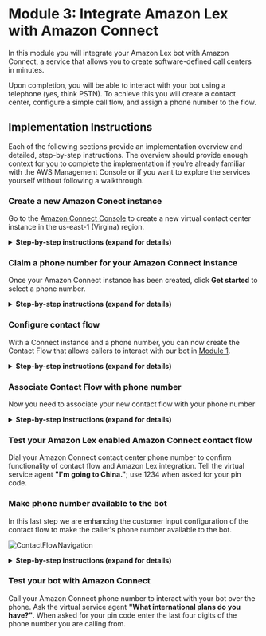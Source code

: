 # Module 3: Integrate Amazon Lex with Amazon Connect
In this module you will integrate your Amazon Lex bot with Amazon Connect, a service that allows you to create software-defined call centers in minutes.

Upon completion, you will be able to interact with your bot using a telephone (yes, think PSTN).
To achieve this you will create a contact center, configure a simple call flow, and assign a phone number to the flow. 

## Implementation Instructions

Each of the following sections provide an implementation overview and detailed, step-by-step instructions. The overview should provide enough context for you to complete the implementation if you're already familiar with the AWS Management Console or if you want to explore the services yourself without following a walkthrough.

### Create a new Amazon Conect instance
Go to the [Amazon Connect Console](https://console.aws.amazon.com/connect/home?region=us-east-1) to create a new virtual contact center instance in the us-east-1 (Virgina) region.

<details>
<summary><strong>Step-by-step instructions (expand for details)</strong></summary><p>

1. From the AWS Management Console, choose **Services** then select **Amazon Connect** under Contact Center and then **Get started**.  If you already been using Connect, then choose **Add an instance**.

1. In **Step 1: Identity management**, select **Store users within Amazon Connect** and provide a domain name (e.g. `{FirstName}` to complete the **Access URL** and click **Next step**
	
	> The domain name used in your contact center URL needs to be globally unique and cannot be changed.
	Alternatively, Amazon Connect can use an existing [AWS Directory Services](https://aws.amazon.com/directoryservice) directory.   
		
1. In **Step 2: Administrator**, **Skip this** and continue with **Next step**

1. In **Step 3: Telephony options**, select **I want to handle incoming calls with Amazon Connect** and **I want to make outbound calls with Amazon Connect**

1. In **Step 4: Data storage**, accept the defaults

1. In **Step 5: Review and create**, review your settings and then select **Create Instance**

1. It will take a few minutes to setup Amazon Connect.  Just when you are thinking of going for a coffee, it will tell you **Success!**.
</p></details>

### Claim a phone number for your Amazon Connect instance
Once your Amazon Connect instance has been created, click **Get started** to select a phone number. 
<details>
<summary><strong>Step-by-step instructions (expand for details)</strong></summary><p>

1. Select **Get started** to open the Amazon Connect Contact Center Manager (CCM) welcome screen.  When prompted, you want to allow the browser to access your microphone.  This will allow you to answer calls from your browser.

1. Select **Let's go** to claim a phone number

1. Select **Canada+1**, **Direct Dial**, and choose a phone number from the numbers provided.  Click **Next**.
    > If you are concerned about the Area Code location, you can check its geography from the following wikipedia link: https://en.wikipedia.org/wiki/List_of_North_American_Numbering_Plan_area_codes#Canada

1. You can now make a test call and get the default Connect experience.  Dial the phone number you selected in step 3 (displayed on screen) from another phone (e.g. your mobile phone).  Once connected, choose **1** from the voice menu to connect with an agent; the Amazon Connect Contract Control Panel (the current page) will then prompt you to answer the call.
	> It may take a few minutes before the claimed phone number is active.

1. Choose **Continue** to get to the Amazon Connect Contact Center Manager App (CCM).  Feel free to click around to see what is available.
    * On the screen, you will see the **Configuration Guide** that will step you through the configuration of your call center.  You can **Hide the guide** in the upper right corner.
    * Once you **Hide the guide** (in the upper right corner), you will see some basic analytics.  You should have a summary of the test calls that you made.
    * You can **configure** the appearance of your dashboard using the button on the upper right side.  Be sure you **Save** after you make your changes.
    * on the left hand side, you will see a series of icons.  This is where you access the details of Connect.  You can hover the mouse over each icon and then click on the fly-out menu.
   	> If you accepted a call, you can search for it through the Contact Search option.  Navigate with the left-hand menu and select Metrics and Quality (second icon) > Contact Search.  You can then search for your call.
</p></details>

### Configure contact flow
With a Connect instance and a phone number, you can now create the Contact Flow that allows callers to interact with our bot in [Module  1](../01_LexBotInformational).

<details>
<summary><strong>Step-by-step instructions (expand for details)</strong></summary><p>

1. For this next portion, you want to return to the AWS Management Console and select services **Amazon Connect**.  You should see your newly created instance on the Amazon Connect Console.

1. In the Amazon Connect Console, select your instance, then in the options menu, choose **Contact Flows**.  Scroll down until you see the `Amazon Lex` category.  Select your region and then select the Bot that you created in Module 1. 

1. Make sure you click **+Add Lex Bot**.  After a few seconds, you will see the `Chatbot` appear in the list of Lex bots.  You are now ready to integrate this chatbot with Connect.

	<img src="images/allow_connect_integration.png" alt="Allow Connect to interact with the bot"/>

1. We will now return to the Connect Contact Center Manager (CCM) screen.  If you have closed the tab, you will need to re-connect by clicking on **Overview** and then **Login as administrator**.

1. Once in the Connect Contact Center Manager (CCM), use the navigation pane on the left hand side to select **Routing**(third icon) and then **Contact flows**.  The page will list all the pre-configured flows that are available to you.  You can ignore most of them and move on to the next step.

	![ContactFlowNavigation](images/contact_flows_navigation.png)

1. In the top right corner select **Create contact flow** to open the contact flow editor.  There are two buttons, one labelled **Create contact flow** and one with an **arrow**.  Just click on the first button.

1. Name your contact flow `CustomerServiceChatbot`

1. Expand the **Interact** group of blocks and drag and drop the **Get customer input** block onto the grid

	![ContactFlowNavigation](images/contact_flows_customer_input.png)

1. Collapse **Interact** and expand the **Terminate / Transfer** group of blocks and drag and drop the **Disconnect / Hang up** block onto the grid

	![ContactFlowNavigation](images/contact_flows_terminate.png)

1. Wire up the three building blocks as shown in the image below.  You click on the white-circle and drag to the connection point in the next block.

	![ContactFlowWiring](images/contact_flow_wiring.png)

1. Double click on the **Get customer input** block to access its configuration
	
	1. Select the **Text to speech (Ad hoc)** input type and use this welcome message:  `Welcome to the marvelous telco company. How can I help you today?`
	
	1. Keep the default 'Interpret as: Text'

	1. Scroll down and select the **Amazon Lex** tab
	
	1. Click in the drop-down box and wait for your list of chat-bots to populate.  Select `Chatbot`.
	
	1. You can now select your alias, such as `dev`

	1. Ignore the other options and Click **Save**

		<img src="images/get_customer_input.png" alt="Get customer input configuration" width="50%" />
	
1. Click on the **down arrow** (![DownArrow](images/down.png)) next to the Save button at the top right and select **Save & Publish**

1. Wait for the contact flow to be published successfully
</p>

</details>


### Associate Contact Flow with phone number
Now you need to associate your new contact flow with your phone number
<details>
<summary><strong>Step-by-step instructions (expand for details)</strong></summary><p>

1. Select **Routing** (third icon) and **Phone Numbers** on the left hand Amazon Connect navigation pane

1. Click on the number to edit the contact flow

1. Update the description 'Contact flow for customer service chatbot'.

1. In the **Contact flow/IVR** field, search and select the `CustomerServiceChatbot` contact flow.

1. Select **Save** to confirm the contact flow association
</p></details>

### Test your Amazon Lex enabled Amazon Connect contact flow
Dial your Amazon Connect contact center phone number to confirm functionality of contact flow and Amazon Lex integration. Tell the virtual service agent **"I'm going to China."**; use 1234 when asked for your pin code.

### Make phone number available to the bot
In this last step we are enhancing the customer input configuration of the contact flow to make the caller's phone number available to the bot.

 ![ContactFlowNavigation](images/set_session_attributes.png)

<details>
<summary><strong>Step-by-step instructions (expand for details)</strong></summary><p>

1. Re-open the CCM app; within the [Amazon Connect console](https://console.aws.amazon.com/connect/home?region=us-east-1) select **Overview** and **Login as administrator**

1. On the left hand navigation select **Routing** (third icon) - **Contact flows**

	![ContactFlowNavigation](images/contact_flows_navigation.png)
	
1. Click the `CustomerServiceChatbot` flow to open the flow

1. Click the **Get customer input** block to access its configuration

1. Scroll to the bottom and under **Session attributes** click **Add an attribute**

1. Select **Use attribute** and enter the following

    1. Destination Key:  `IncomingNumber`
	1. Type: **System**
	1. Attribute: **Customer Number**

1. Click **Add another attribute**

1. Select **Use text** and enter the following

    1. Destination Key: `Source`
	1. Value: `AmazonConnect`

1. Select **Save**

1. Click on the **down arrow** (![DownArrow](images/down.png)) next to the save button and select **Save & Publish**
	
1. Confirm publishing of the workflow in selecting the **Save & publish** button
 	![ContactFlowNavigation](images/publish_confirmation.png)
</details>	
	
### Test your bot with Amazon Connect
Call your Amazon Connect phone number to interact with your bot over the phone.  Ask the virtual service agent **"What international plans do you have?"**. When asked for your pin code enter the last four digits of the phone number you are calling from.	
	




